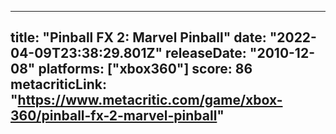 
---
title: "Pinball FX 2: Marvel Pinball"
date: "2022-04-09T23:38:29.801Z"
releaseDate: "2010-12-08"
platforms: ["xbox360"]
score: 86
metacriticLink: "https://www.metacritic.com/game/xbox-360/pinball-fx-2-marvel-pinball"
---
